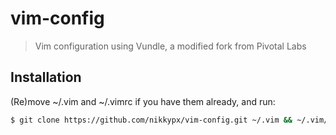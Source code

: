 # vim-config

> Vim configuration using Vundle, a modified fork from Pivotal Labs

## Installation
(Re)move ~/.vim and ~/.vimrc if you have them already, and run:

```bash
$ git clone https://github.com/nikkypx/vim-config.git ~/.vim && ~/.vim/bin/install
```
